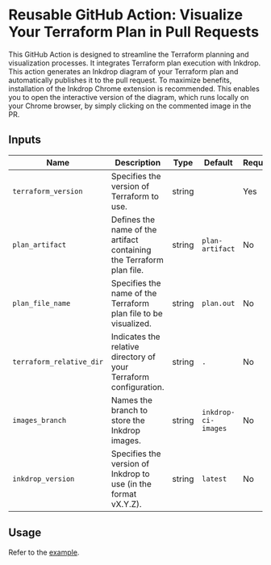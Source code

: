 # Reusable GitHub Action: Visualize Your Terraform Plan in Pull Requests

This GitHub Action is designed to streamline the Terraform planning and visualization processes. It integrates Terraform plan execution with Inkdrop.
This action generates an Inkdrop diagram of your Terraform plan and automatically publishes it to the pull request.
To maximize benefits, installation of the Inkdrop Chrome extension is recommended. This enables you to open the interactive version of the diagram, which runs locally on your Chrome browser, by simply clicking on the commented image in the PR.

## Inputs

| Name                   | Description                                                    | Type   | Default             | Required |
|------------------------|----------------------------------------------------------------|--------|---------------------|----------|
| `terraform_version`    | Specifies the version of Terraform to use.                     | string |                     | Yes      |
| `plan_artifact`        | Defines the name of the artifact containing the Terraform plan file. | string | `plan-artifact`     | No       |
| `plan_file_name`       | Specifies the name of the Terraform plan file to be visualized.| string | `plan.out`          | No       |
| `terraform_relative_dir` | Indicates the relative directory of your Terraform configuration. | string | `.`               | No       |
| `images_branch`        | Names the branch to store the Inkdrop images.                  | string | `inkdrop-ci-images` | No       |
| `inkdrop_version`      | Specifies the version of Inkdrop to use (in the format vX.Y.Z).| string | `latest`            | No       |

## Usage

Refer to the [example](examples/plan-and-run-inkdrop.yml).
